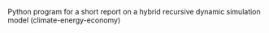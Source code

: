 Python program for a short report on a hybrid recursive dynamic simulation model (climate-energy-economy) 
